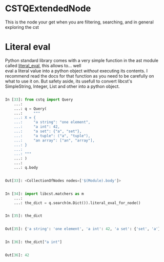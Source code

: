# CSTQExtendedNode

This is the node your get when you are filtering, searching, and in general exploring the cst

# Literal eval

Python standard library comes with a very simple function in the ast module called
[literal_eval](https://docs.python.org/3/library/ast.html#ast.literal_eval), this allows to... well\
eval a literal value into a python object *without* executing its contents. I recommend read the docs for that function
as you need to be carefully on what to use it on. But safety aside, its usefull to convert libcst's SimpleString, Integer, List
and other into a python object.

```python

In [33]: from cstq import Query
    ...: 
    ...: q = Query(
    ...:     """
    ...: X = {
    ...:     "a string": "one element",
    ...:     "a int": 42,
    ...:     "a set": {"a", "set"},
    ...:     "a tuple": ("a", "tuple"),
    ...:     "an array": ["an", "array"], 
    ...: }
    ...: 
    ...: """
    ...: )
    ...: 
    ...: q.body


Out[33]: <CollectionOfNodes nodes=['$(Module).body']>
```

```python

In [34]: import libcst.matchers as m
    ...: 
    ...: the_dict = q.search(m.Dict()).literal_eval_for_node()
```

```python

In [35]: the_dict


Out[35]: {'a string': 'one element', 'a int': 42, 'a set': {'set', 'a'}, 'a tuple': ('a', 'tuple'), 'an array': ['an', 'array']}
```

```python

In [36]: the_dict["a int"]


Out[36]: 42
```
